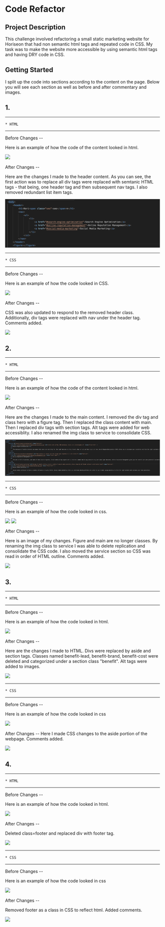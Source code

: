 # Code Refactor 

## Project Description

This challenge involved refactoring a small static marketing website for Horiseon that had non semantic html tags and repeated code in CSS.
My task was to make the website more accessible by using semantic html tags and having DRY code in CSS.

## Getting Started

I split up the code into sections according to the content on the page. Below you will see each section as well as before and after commentary and images. 

## 1. 

---
    * HTML 
---
Before Changes --

Here is an example of how the code of the content looked in html.

<img src="assets/images/#1 Before html section changes.png">

After Changes --

Here are the changes I made to the header content. As you can see, the first action was to replace all div tags were replaced with semtanic HTML tags - that being, one header tag and then subsequent nav tags. I also removed redundant list item tags. 

<img src="assets/images/Semantic HTML changes:CSS.png"/>

---
    * CSS
---   
Before Changes --

Here is an example of how the code looked in CSS.

<img src="assets/images/#1 Before CSS Changes.png">

After Changes -- 

CSS was also updated to respond to the removed header class. Additionally, div tags were replaced with nav under the header tag. Comments added.

<img src="assets/images/#1 After CSS Changes.png">


## 2. 
---
    * HTML
---    

Before Changes -- 

Here is an example of how the code of the content looked in html.

<img src="assets/images/#2 Original html code - Before changes .png">

After Changes -- 

Here are the changes I made to the main content. I removed the div tag and class hero with a figure tag. Then I replaced the class content with main. Then I replaced div tags with section tags. Alt tags were added for web accessiblity. I also renamed the img class to service to consolidate CSS. 

<img src="assets/images/After html changes.png"/>


---
    * CSS
---

Before Changes --

Here is an example of how the code looked in css.

<img src="assets/images/#2 Before CSS Changes_1.png">
<img src="assets/images/#2 Before CSS Changes_2.png">


After Changes -- 

Here is an image of my changes. Figure and main are no longer classes. By renaming the img class to service I was able to delete replication and consolidate the CSS code. I also moved the service section so CSS was read in order of HTML outline. Comments added. 

<img src="assets/images/#2 After CSS changes.png">


## 3.

---
    * HTML
---
Before Changes --

Here is an example of how the code looked in html.

<img src="assets/images/#3 Before Html Changes.png">

After Changes -- 

Here are the changes I made to HTML. Divs were replaced by aside and section tags. Classes named benefit-lead, benefit-brand, benefit-cost were deleted and categorized under a section class "benefit". Alt tags were added to images.

<img src="assets/images/#3 After HTML Changes.png">

---
    * CSS 
---
Before Changes -- 

Here is an example of how the code looked in css

<img src= "assets/images/#3 Before CSS Changes.png">


After Changes -- 
Here I made CSS changes to the aside portion of the webpage. Comments added. 

<img src= "/assets/images/#3 After CSS Changes.png">


## 4.
---
    * HTML
---

Before Changes --

Here is an example of how the code looked in html.

<img src="assets/images/#4 Before HTML Changes.png">

After Changes -- 

Deleted class=footer and replaced div with footer tag.

<img src="/assets/images/#4 After HTML Changes.png">

---
    * CSS
___

Before Changes --

Here is an example of how the code looked in css

<img src="/assets/images/#4 Before CSS Changes.png">

After Changes --

Removed footer as a class in CSS to reflect html. Added comments. 

<img src="assets/images/#4 After CSS Changes.png">
